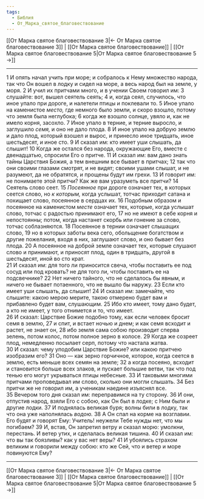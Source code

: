 ```yaml
---
tags:
  - Библия
  - От_Марка_святое_благовествование
---
```

[[От Марка святое благовествование 3|← От Марка святое благовествование 3]] | [[От Марка святое благовествование]] | [[От Марка святое благовествование 5|От Марка святое благовествование 5 →]]

---
1 И опять начал учить при море; и собралось к Нему множество народа, так что Он вошел в лодку и сидел на море, а весь народ был на земле, у моря.
2 И учил их притчами много, и в учении Своем говорил им:
3 слушайте: вот, вышел сеятель сеять;
4 и, когда сеял, случилось, что иное упало при дороге, и налетели птицы и поклевали то.
5 Иное упало на каменистое <I>место,</I> где немного было земли, и скоро взошло, потому что земля была неглубока;
6 когда же взошло солнце, увяло и, как не имело корня, засохло.
7 Иное упало в терние, и терние выросло, и заглушило <I>семя,</I> и оно не дало плода.
8 И иное упало на добрую землю и дало плод, который взошел и вырос, и принесло иное тридцать, иное шестьдесят, и иное сто.
9 И сказал им: кто имеет уши слышать, да слышит!
10 Когда же остался без народа, окружающие Его, вместе с двенадцатью, спросили Его о притче.
11 И сказал им: вам дано знать тайны Царствия Божия, а тем внешним все бывает в притчах;
12 так что они своими глазами смотрят, и не видят; своими ушами слышат, и не разумеют, да не обратятся, и прощены будут им грехи.
13 И говорит им: не понимаете этой притчи? Как же вам уразуметь все притчи?
14 Сеятель слово сеет.
15 <I>Посеянное</I> при дороге означает тех, в которых сеется слово, но <I>к</I> <I>которым,</I> когда услышат, тотчас приходит сатана и похищает слово, посеянное в сердцах их.
16 Подобным образом и посеянное на каменистом <I>месте</I> означает тех, которые, когда услышат слово, тотчас с радостью принимают его,
17 но не имеют в себе корня и непостоянны; потом, когда настанет скорбь или гонение за слово, тотчас соблазняются.
18 Посеянное в тернии означает слышащих слово,
19 но в которых заботы века сего, обольщение богатством и другие пожелания, входя в них, заглушают слово, и оно бывает без плода.
20 А посеянное на доброй земле означает тех, которые слушают слово и принимают, и приносят плод, один в тридцать, другой в шестьдесят, иной во сто крат.<br>
21 И сказал им: для того ли приносится свеча, чтобы поставить ее под сосуд или под кровать? не для того ли, чтобы поставить ее на подсвечнике?
22 Нет ничего тайного, что не сделалось бы явным, и ничего не бывает потаенного, что не вышло бы наружу.
23 Если кто имеет уши слышать, да слышит!
24 И сказал им: замечайте, что слышите: какою мерою мерите, такою отмерено будет вам и прибавлено будет вам, слушающим.
25 Ибо кто имеет, тому дано будет, а кто не имеет, у того отнимется и то, что имеет.<br>
26 И сказал: Царствие Божие подобно тому, как если человек бросит семя в землю,
27 и спит, и встает ночью и днем; и как семя всходит и растет, не знает он,
28 ибо земля сама собою производит сперва зелень, потом колос, потом полное зерно в колосе.
29 Когда же созреет плод, немедленно посылает серп, потому что настала жатва.<br>
30 И сказал: чему уподобим Царствие Божие? или какою притчею изобразим его?
31 Оно — как зерно горчичное, которое, когда сеется в землю, есть меньше всех семян на земле;
32 а когда посеяно, всходит и становится больше всех злаков, и пускает большие ветви, так что под тенью его могут укрываться птицы небесные.
33 И таковыми многими притчами проповедывал им слово, сколько они могли слышать.
34 Без притчи же не говорил им, а ученикам наедине изъяснял все.<br>
35 Вечером того дня сказал им: переправимся на ту сторону.
36 И они, отпустив народ, взяли Его с собою, как Он был в лодке; с Ним были и другие лодки.
37 И поднялась великая буря; волны били в лодку, так что она уже наполнялась <I>водою.</I>
38 А Он спал на корме на возглавии. Его будят и говорят Ему: Учитель! неужели Тебе нужды нет, что мы погибаем?
39 И, встав, Он запретил ветру и сказал морю: умолкни, перестань. И ветер утих, и сделалась великая тишина.
40 И сказал им: что вы так боязливы? как у вас нет веры?
41 И убоялись страхом великим и говорили между собою: кто же Сей, что и ветер и море повинуются Ему?

---
[[От Марка святое благовествование 3|← От Марка святое благовествование 3]] | [[От Марка святое благовествование]] | [[От Марка святое благовествование 5|От Марка святое благовествование 5 →]]